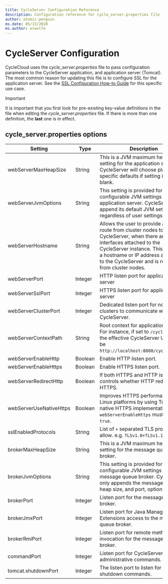 ```yaml
---
title: CycleServer Configuration Reference
description: Configuration reference for cycle_server.properties file
author: atomic-penguin
ms.date: 05/13/2020
ms.author: erwolfe
---
```


# CycleServer Configuration

CycleCloud uses the _cycle_server.properties_ file to pass configuration parameters to the CycleServer application, and application server (Tomcat). The most common reason for updating this file is to configure SSL for the application server. See the [SSL Configuration How-to Guide](./how-to/ssl-configuration.md) for this specific use case.

> [!IMPORTANT]
> It is important that you first look for pre-existing key-value definitions in the file when editing the _cycle_server.properties_ file. If there is more than one definition, the **last** one is in effect.

## cycle_server.properties options

| Setting | Type | Description | Default value |
| --------- | ---- | ----------- | ------- |
| webServerMaxHeapSize | String | This is a JVM maximum heap size setting for the application server. CycleServer will choose platform specific defaults if setting is left blank. | Linux: `4096M`; Windows: `2048M` |
| webServerJvmOptions | String | This setting is provided for any user configurable JVM settings for the application server. CycleServer will append its default JVM settings regardless of user settings. | Appended Defaults: `-Djava.net.preferIPv4Stack=true -Djava.net.preferIPv4Addresses=true -XX:+HeapDumpOnOutOfMemoryError -Dorg.apache.tomcat.util.buf.UDecoder.ALLOW_ENCODED_SLASH=true'` |
| webServerHostname | String | Allows the user to provide a static route from cluster nodes to the CycleServer, when there are multiple interfaces attached to the CycleServer instance. This should be a hostname or IP address assigned to the CycleServer and is reachable from cluster nodes. | Unset |
| webServerPort | Integer | HTTP listen port for application server | `8080` |
| webServerSslPort | Integer | HTTPS listen port for application server | `8443` |
| webServerClusterPort | Integer | Dedicated listen port for node clusters to communicate with CycleServer. | `9443` |
| webServerContextPath | String | Root context for application server. For instance, if set to `/cycle_server` the effective CycleServer URI would be `http://localhost:8080/cycle_server`. | `/` |
| webServerEnableHttp | Boolean | Enable HTTP listen port. | `true` |
| webServerEnableHttps | Boolean | Enable HTTPS listen port. | `false` |
| webServerRedirectHttp | Boolean | If both HTTPS and HTTP is enabled, controls whether HTTP redirects to HTTPS. | `true` |
| webServerUseNativeHttps | Boolean | Improves HTTPS performance on Linux platforms by using Tomcat's native HTTPS implementation. `webServerEnableHttps` must also be `true`. | `false` |
| sslEnabledProtocols | String | List of `+` separated TLS protocols to allow. e.g. `TLSv1.0+TLSv1.1+TLSv1.2` | `TLSv1.2` |
| brokerMaxHeapSize | String | This is a JVM maximum heap size setting for the message queue broker. | Linux: `1024M`; Windows: `512M` |
| brokerJvmOptions | String | This setting is provided for any user configurable JVM settings for the message queue broker. CycleServer only appends the message broker heap size, and port, options. | None |
| brokerPort | Integer | Listen port for the message queue broker. | `5672` |
| brokerJmxPort | Integer | Listen port for Java Management Extensions access to the message queue broker. | `9099` |
| brokerRmiPort | Integer | Listen port for remote method invocation for the message queue broker. | automatically assigned unused port |
| commandPort  | Integer | Listen port for CycleServer administrative commands. | `6400` |
| tomcat.shutdownPort | Integer | The listen port to listen for Tomcat shutdown commands. | `8007` |
